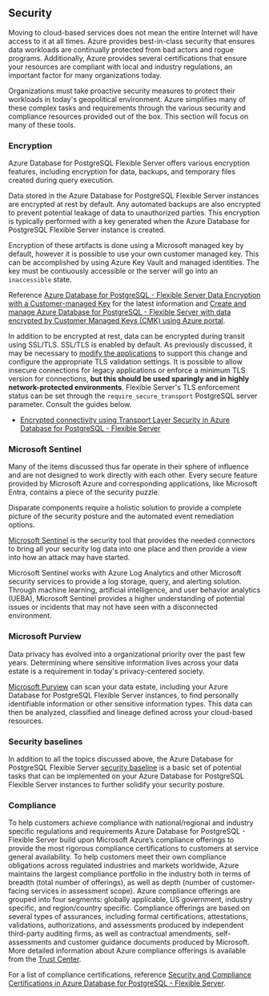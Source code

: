## Security

Moving to cloud-based services does not mean the entire Internet will have access to it at all times. Azure provides best-in-class security that ensures data workloads are continually protected from bad actors and rogue programs. Additionally, Azure provides several certifications that ensure your resources are compliant with local and industry regulations, an important factor for many organizations today.

Organizations must take proactive security measures to protect their workloads in today's geopolitical environment. Azure simplifies many of these complex tasks and requirements through the various security and compliance resources provided out of the box. This section will focus on many of these tools.

### Encryption

Azure Database for PostgreSQL Flexible Server offers various encryption features, including encryption for data, backups, and temporary files created during query execution.

Data stored in the Azure Database for PostgreSQL Flexible Server instances are encrypted at rest by default. Any automated backups are also encrypted to prevent potential leakage of data to unauthorized parties. This encryption is typically performed with a key generated when the Azure Database for PostgreSQL Flexible Server instance is created.

Encryption of these artifacts is done using a Microsoft managed key by default, however it is possible to use your own customer managed key. This can be accomplished by using Azure Key Vault and managed identities. The key must be contiuously accessible or the server will go into an `inaccessible` state.

Reference [Azure Database for PostgreSQL - Flexible Server Data Encryption with a Customer-managed Key](https://learn.microsoft.com/azure/postgresql/flexible-server/concepts-data-encryption) for the latest information and [Create and manage Azure Database for PostgreSQL - Flexible Server with data encrypted by Customer Managed Keys (CMK) using Azure portal](https://learn.microsoft.com/azure/postgresql/flexible-server/how-to-create-server-customer-managed-key-portal).

In addition to be encrypted at rest, data can be encrypted during transit using SSL/TLS. SSL/TLS is enabled by default. As previously discussed, it may be necessary to [modify the applications](https://learn.microsoft.com/azure/postgresql/flexible-server/how-to-connect-tls-ssl) to support this change and configure the appropriate TLS validation settings. It is possible to allow insecure connections for legacy applications or enforce a minimum TLS version for connections, **but this should be used sparingly and in highly network-protected environments**. Flexible Server's TLS enforcement status can be set through the `require_secure_transport` PostgreSQL server parameter. Consult the guides below.

- [Encrypted connectivity using Transport Layer Security in Azure Database for PostgreSQL - Flexible Server](https://learn.microsoft.com/azure/postgresql/flexible-server/how-to-connect-tls-ssl)

### Microsoft Sentinel

Many of the items discussed thus far operate in their sphere of influence and are not designed to work directly with each other. Every secure feature provided by Microsoft Azure and corresponding applications, like Microsoft Entra, contains a piece of the security puzzle. 

Disparate components require a holistic solution to provide a complete picture of the security posture and the automated event remediation options. 

[Microsoft Sentinel](https://learn.microsoft.com/azure/sentinel/overview) is the security tool that provides the needed connectors to bring all your security log data into one place and then provide a view into how an attack may have started.

Microsoft Sentinel works with Azure Log Analytics and other Microsoft security services to provide a log storage, query, and alerting solution. Through machine learning, artificial intelligence, and user behavior analytics (UEBA), Microsoft Sentinel provides a higher understanding of potential issues or incidents that may not have seen with a disconnected environment.

### Microsoft Purview

Data privacy has evolved into a organizational priority over the past few years. Determining where sensitive information lives across your data estate is a requirement in today's privacy-centered society.

[Microsoft Purview](https://learn.microsoft.com/azure/purview/overview) can scan your data estate, including your Azure Database for PostgreSQL Flexible Server instances, to find personally identifiable information or other sensitive information types. This data can then be analyzed, classified and lineage defined across your cloud-based resources.

### Security baselines

In addition to all the topics discussed above, the Azure Database for PostgreSQL Flexible Server [security baseline](https://learn.microsoft.com/security/benchmark/azure/baselines/azure-database-for-postgresql-flexible-server-security-baseline) is a basic set of potential tasks that can be implemented on your Azure Database for PostgreSQL Flexible Server instances to further solidify your security posture.

### Compliance

To help customers achieve compliance with national/regional and industry specific regulations and requirements Azure Database for PostgreSQL - Flexible Server build upon Microsoft Azure’s compliance offerings to provide the most rigorous compliance certifications to customers at service general availability. To help customers meet their own compliance obligations across regulated industries and markets worldwide, Azure maintains the largest compliance portfolio in the industry both in terms of breadth (total number of offerings), as well as depth (number of customer-facing services in assessment scope). Azure compliance offerings are grouped into four segments: globally applicable, US government, industry specific, and region/country specific. Compliance offerings are based on several types of assurances, including formal certifications, attestations, validations, authorizations, and assessments produced by independent third-party auditing firms, as well as contractual amendments, self-assessments and customer guidance documents produced by Microsoft. More detailed information about Azure compliance offerings is available from the [Trust Center](https://www.microsoft.com/trust-center/compliance/compliance-overview).

For a list of compliance certifications, reference [Security and Compliance Certifications in Azure Database for PostgreSQL - Flexible Server](https://learn.microsoft.com/azure/postgresql/flexible-server/concepts-compliance).